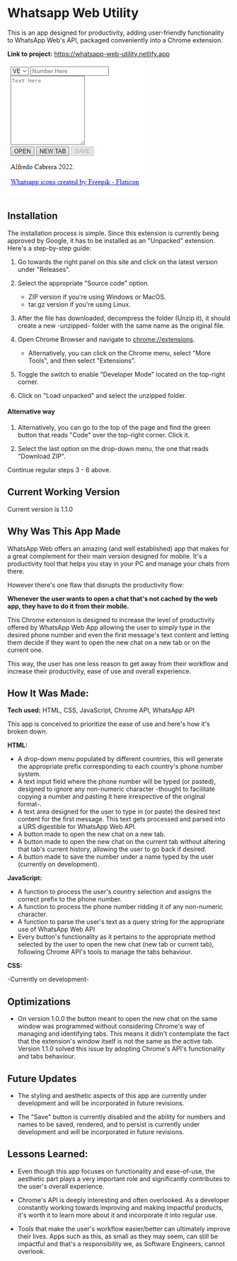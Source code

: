 # Whatsapp Web Utility

This is an app designed for productivity, adding user-friendly functionality to WhatsApp Web's API, packaged conveniently into a Chrome extension.

**Link to project:** https://whatsapp-web-utility.netlify.app

![App Screenshot](/assets/Screenshot.png)

## Installation

The installation process is simple. Since this extension is currently being approved by Google, it has to be installed as an "Unpacked" extension. Here's a step-by-step guide:

1. Go towards the right panel on this site and click on the latest version under "Releases".

2. Select the appropriate "Source code" option.
   - ZIP version if you're using Windows or MacOS.
   - tar.gz version if you're using Linux.

3. After the file has downloaded, decompress the folder (Unzip it), it should create a new -unzipped- folder with the same name as the original file.

4. Open Chrome Browser and navigate to [chrome://extensions](chrome://extensions).
   
   -  Alternatively, you can click on the Chrome menu, select "More Tools", and then select "Extensions".

5. Toggle the switch to enable "Developer Mode" located on the top-right corner.

6. Click on "Load unpacked" and select the unzipped folder.

#### Alternative way

1. Alternatively, you can go to the top of the page and find the green button that reads "Code" over the top-right corner. Click it.

2. Select the last option on the drop-down menu, the one that reads "Download ZIP".

Continue regular steps 3 - 6 above.

## Current Working Version

Current version is 1.1.0

## Why Was This App Made

WhatsApp Web offers an amazing (and well established) app that makes for a great complement for their main version designed for mobile. It's a productivity tool that helps you stay in your PC and manage your chats from there.

However there's one flaw that disrupts the productivity flow:

**Whenever the user wants to open a chat that's not cached by the web app, they have to do it from their mobile.**

This Chrome extension is designed to increase the level of productivity offered by WhatsApp Web App allowing the user to simply type in the desired phone number and even the first message's text content and letting them decide if they want to open the new chat on a new tab or on the current one.

This way, the user has one less reason to get away from their workflow and increase their productivity, ease of use and overall experience.

## How It Was Made:

**Tech used:** HTML, CSS, JavaScript, Chrome API, WhatsApp API

This app is conceived to prioritize the ease of use and here's how it's broken down.

**HTML:**

- A drop-down menu populated by different countries, this will generate the appropriate prefix corresponding to each country's phone number system.
- A text input field where the phone number will be typed (or pasted), designed to ignore any non-numeric character -thought to facilitate copying a number and pasting it here irrespective of the original format-.
- A text area designed for the user to type in (or paste) the desired text content for the first message. This text gets processed and parsed into a URS digestible for WhatsApp Web API.
- A button made to open the new chat on a new tab.
- A button made to open the new chat on the current tab without altering that tab's current history, allowing the user to go back if desired.
- A button made to save the number under a name typed by the user (currently on development).

**JavaScript:**

- A function to process the user's country selection and assigns the correct prefix to the phone number.
- A function to process the phone number ridding it of any non-numeric character.
- A function to parse the user's text as a query string for the appropriate use of WhatsApp Web API
- Every button's functionality as it pertains to the appropriate method selected by the user to open the new chat (new tab or current tab), following Chrome API's tools to manage the tabs behaviour.

**CSS:** 

-Currently on development-

## Optimizations

- On version 1.0.0 the button meant to open the new chat on the same window was programmed without considering Chrome's way of managing and identifying tabs. This means it didn't contemplate the fact that the extension's window itself is not the same as the active tab. Version 1.1.0 solved this issue by adopting Chrome's API's functionality and tabs behaviour.

## Future Updates

- The styling and aesthetic aspects of this app are currently under development and will be incorporated in future revisions.

- The "Save" button is currently disabled and the ability for numbers and names to be saved, rendered, and to persist is currently under development and will be incorporated in future revisions. 

## Lessons Learned:

- Even though this app focuses on functionality and ease-of-use, the aesthetic part plays a very important role and significantly contributes to the user's overall experience.

- Chrome's API is deeply interesting and often overlooked. As a developer constantly working towards improving and making impactful products, it's worth it to learn more about it and incorporate it into regular use.

- Tools that make the user's workflow easier/better can ultimately improve their lives. Apps such as this, as small as they may seem, can still be impactful and that's a responsibility we, as Software Engineers, cannot overlook.